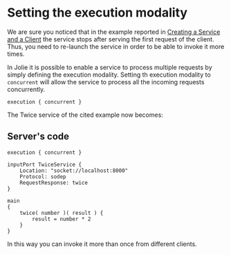 # Setting the execution modality

We are sure you noticed that in the example reported in [Creating a Service and a Client](https://github.com/jolie/docs/tree/4450f345d4069d83018ef809256a1085ad4f8928/getting-started/creating-a-service-and-a-client/README.md) the service stops after serving the first request of the client. Thus, you need to re-launch the service in order to be able to invoke it more times.

In Jolie it is possible to enable a service to process multiple requests by simply defining the execution modality. Setting th execution modality to `concurrent` will allow the service to process all the incoming requests concurrently.

```jolie
execution { concurrent }
```

The Twice service of the cited example now becomes:

## Server's code

```jolie
execution { concurrent }

inputPort TwiceService {
    Location: "socket://localhost:8000"
    Protocol: sodep
    RequestResponse: twice
}

main
{
    twice( number )( result ) {
        result = number * 2
    }
}
```

In this way you can invoke it more than once from different clients.
